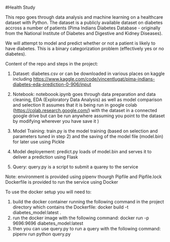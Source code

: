 #Health Study

This repo goes through data analysis and machine learning on a healthcare dataset with Python.
The dataset is a publicly available dataset on diabetes accross a number of patients (Pima Indians Diabetes Database - originally from the National Institute of Diabetes and Digestive and Kidney Diseases).

We will attempt to model and predict whether or not a patient is likely to have diabetes. This is a binary categorization problem (effectively yes or no diabetes).

Content of the repo and steps in the project:

1. Dataset:
diabetes.csv
or can be downloaded in various places on kaggle including
https://www.kaggle.com/code/vincentlugat/pima-indians-diabetes-eda-prediction-0-906/input

2. Notebook:
noteboook.ipynb goes through data preparation and data cleaning, EDA (Exploratory Data Analysis) as well as model comparison and selection
It assumes that it is being run in google colab (https://colab.research.google.com/) with the dataset in a connected google drive but can be run anywhere assuming you point to the dataset by modifying wherever you have save it )

3. Model Training:
train.py is the model training (based on selection and parameters tuned in step 2) and the saving of the model file (model.bin) for later use using Pickle

4. Model deployement:
predict.py loads of model.bin and serves it to deliver a prediction using Flask

5. Query:
query.py is a script to submit a quarey to the service

Note: environment is provided using pipenv thourgh Pipfile and Pipfile.lock
Dockerfile is provided to run the service using Docker

To use the docker setup you will need to:
1. build the docker container running the following command in the project directory which contains the Dockerfile:
    docker build -t diabetes_model:latest .
2. run the docker image with the following command:
    docker run -p 9696:9696 diabetes_model:latest
3. then you can use query.py to run a query with the following command:
    pipenv run python query.py